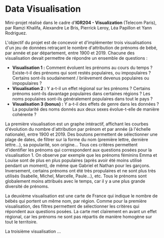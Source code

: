 # Data Visualisation
Mini-projet réalisé dans le cadre d'**IGR204 - Visualization** (Telecom Paris), par Ramzi Khalifa, Alexandre Le Bris, Pierrick Leroy, Léa Papillon et Yann Rodriguez.


L'objectif du projet est de concevoir et d'implémenter trois visualisations d'un jeu de données retraçant le nombre d'attribution de prénoms de bébé, par année et par département, entre 1900 et 2019.
Chacune des visualisation devait permettre de répondre un ensemble de questions : 
- **Visualisation 1 :** Comment évoluent les prénoms au cours du temps ? Existe-t-il des prénoms qui sont restés populaires, ou impopulaires ? Certains sont-ils soudainement / brièvement devenus populaires ou impopulaires ?
- **Visualisation 2 :** Y a-t-il un effet régional sur les prénoms ? Certains prénoms sont-ils davantage populaires dans certaines régions ? Les noms populaires sont-ils généralement populaires dans tout le pays ?
- **Visualisation 3 (bonus) :** Y a-t-il des effets de genre dans les données ? La popularité des noms donnés aux deux sexes évolue-t-elle de manière cohérente ?

La première visualisation est un graphe intéractif, affichant les courbes d'évolution du nombre d'attribution par prénom et par année (à l'échelle nationale), entre 1900 et 2019. Des boutons permettent de sélectionner une plage de dates, de filtrer sur la forme du nom (première lettre, dernière lettre...), sa popularité, son origine... Tous ces critères permettent d'identifier les prénoms qui correspondent aux questions posées pour la visualisation 1. On observe par exemple que les prénoms féminins Emma et Louise sont de plus en plus populaires (après avoir été moins utilisé pendant un moment), de même que Gabriel et Nathan pour les garçons. Inversement, certains prénoms ont été très propulaires et ne sont plus très utilisés (Isabelle, Michel, Marcelle, Paule...), etc. Tous le prénoms sont globalement moins attribués avec le temps, car il y a une plus grande diversité de prénoms.

La deuxième visualisation est une carte de France qui indique le nombre de bébés qui portent un même nom, par région. Comme pour la première visualisation, des filtres permettent de sélectionner les critères qui répondent aux questions posées. La carte met clairement en avant un effet régional, car les prénoms ne sont pas répartis de manière homogène sur tout le territoire.

La troisième visualisation ...
